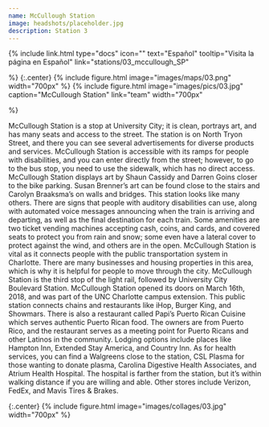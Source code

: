 ```yaml
---
name: McCullough Station
image: headshots/placeholder.jpg
description: Station 3
---
```


{%
  include link.html
  type="docs"
  icon=""
  text="Español"
  tooltip="Visita la página en Español"
  link="stations/03_mccullough_SP"

%}
{:.center}
{%
  include figure.html
  image="images/maps/03.png"
  width="700px"
%}
{%
  include figure.html
  image="images/pics/03.jpg"
  caption="McCullough Station"
  link="team"
  width="700px"

%}


McCullough Station is a stop at University City; it is clean, portrays art, and has many seats and access to the street. The station is on North Tryon Street, and there you can see several advertisements for diverse products and services. McCullough Station is accessible with its ramps for people with disabilities, and you can enter directly from the street; however, to go to the bus stop, you need to use the sidewalk, which has no direct access. McCullough Station displays art by Shaun Cassidy and Darren Goins closer to the bike parking. Susan Brenner’s art can be found close to the stairs and Carolyn Braaksma’s on walls and bridges. 
This station looks like many others. There are signs that people with auditory disabilities can use, along with automated voice messages announcing when the train is arriving and departing, as well as the final destination for each train. Some amenities are two ticket vending machines accepting cash, coins, and cards, and covered seats to protect you from rain and snow; some even have a lateral cover to protect against the wind, and others are in the open. McCullough Station is vital as it connects people with the public transportation system in Charlotte. There are many businesses and housing properties in this area, which is why it is helpful for people to move through the city. McCullough Station is the third stop of the light rail, followed by University City Boulevard Station. 
McCullough Station opened its doors on March 16th, 2018, and was part of the UNC Charlotte campus extension. This public station connects chains and restaurants like iHop, Burger King, and Showmars. There is also a restaurant called Papi’s Puerto Rican Cuisine which serves authentic Puerto Rican food. The owners are from Puerto Rico, and the restaurant serves as a meeting point for Puerto Ricans and other Latinos in the community. Lodging options include places like Hampton Inn, Extended Stay America, and Country Inn. As for health services, you can find a Walgreens close to the station, CSL Plasma for those wanting to donate plasma, Carolina Digestive Health Associates, and Atrium Health Hospital. The hospital is farther from the station, but it’s within walking distance if you are willing and able. Other stores include Verizon, FedEx, and Mavis Tires & Brakes.

{:.center}
{%
include figure.html
image="images/collages/03.jpg"
width="700px"
%}
